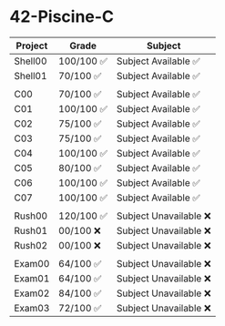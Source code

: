 # 42-Piscine-C

|Project | Grade | Subject |
|--|--|--|
|Shell00|100/100 ✅|Subject Available ✅|
|Shell01|70/100	✅|Subject Available ✅|
||||
|C00|70/100 ✅|Subject Available ✅|
|C01|100/100 ✅|Subject Available ✅|
|C02|75/100 ✅|Subject Available ✅|
|C03|75/100	✅|Subject Available ✅|
|C04|100/100 ✅|Subject Available ✅|
|C05|80/100 ✅|Subject Available ✅|
|C06|100/100 ✅|Subject Available ✅|
|C07|100/100 ✅|Subject Available ✅|
||||
|Rush00|120/100  ✅|Subject Unavailable ❌|
|Rush01|00/100   ❌|Subject Unavailable ❌|
|Rush02|00/100   ❌|Subject Unavailable ❌|
||||
|Exam00|64/100 ✅|Subject Unavailable ❌|
|Exam01|64/100 ✅|Subject Unavailable ❌|
|Exam02|84/100 ✅|Subject Unavailable ❌|
|Exam03|72/100 ✅|Subject Unavailable ❌|
